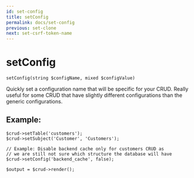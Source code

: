 ```yaml
---
id: set-config
title: setConfig
permalink: docs/set-config
previous: set-clone
next: set-csrf-token-name
---
```


# setConfig


<pre><code class="php">setConfig(string $configName, mixed $configValue)</code></pre>
Quickly set a configuration name that will be specific for your CRUD. Really useful for some CRUD that have slightly different configurations than the generic configurations.

<h2>Example:</h2>

<pre><code class="php">$crud->setTable('customers');
$crud->setSubject('Customer', 'Customers');

// Example: Disable backend cache only for customers CRUD as 
// we are still not sure which structure the database will have
$crud->setConfig('backend_cache', false);

$output = $crud->render();</code></pre>
